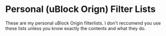 # Personal (uBlock Orign) Filter Lists

These are my personal uBlock Origin filterlists. I don't reccomend you use these lists unless you know exactly the contents and what they do.

